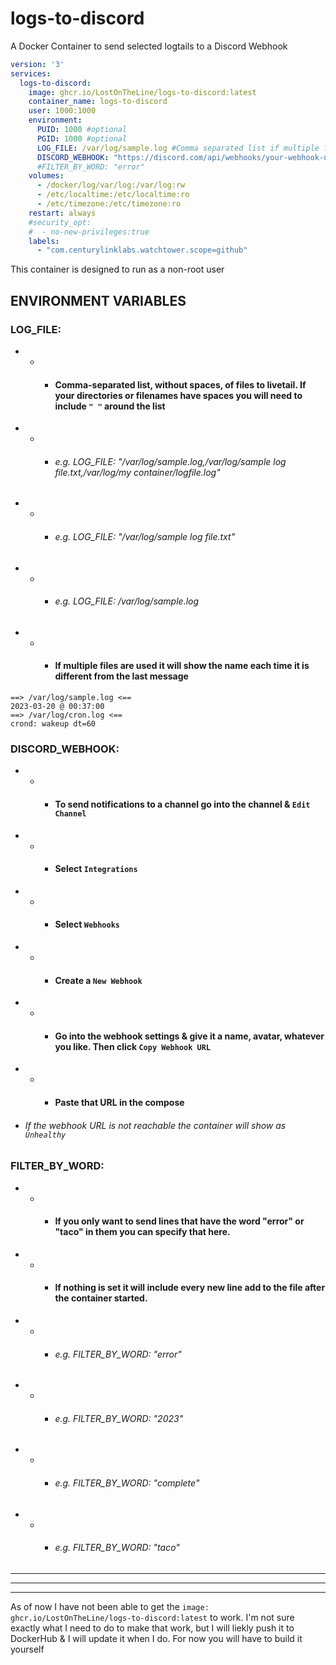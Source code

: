 # logs-to-discord
A Docker Container to send selected logtails to a Discord Webhook

```yaml
version: '3'
services:
  logs-to-discord:
    image: ghcr.io/LostOnTheLine/logs-to-discord:latest
    container_name: logs-to-discord
    user: 1000:1000
    environment:
      PUID: 1000 #optional
      PGID: 1000 #optional
      LOG_FILE: /var/log/sample.log #Comma separated list if multiple files "/var/log/sample.log,/var/log/sample log file.txt,/var/log/my container/logfile.log"
      DISCORD_WEBHOOK: "https://discord.com/api/webhooks/your-webhook-url"
      #FILTER_BY_WORD: "error"
    volumes:
      - /docker/log/var/log:/var/log:rw
      - /etc/localtime:/etc/localtime:ro
      - /etc/timezone:/etc/timezone:ro
    restart: always
    #security_opt:
    #  - no-new-privileges:true
    labels:
      - "com.centurylinklabs.watchtower.scope=github"
```

This container is designed to run as a non-root user

## ENVIRONMENT VARIABLES

### LOG_FILE:    
 - - - #### Comma-separated list, without spaces, of files to livetail. If your directories or filenames have spaces you will need to include `" "` around the list
 - - - ###### e.g. LOG_FILE: "/var/log/sample.log,/var/log/sample log file.txt,/var/log/my container/logfile.log"
 - - - ###### e.g. LOG_FILE: "/var/log/sample log file.txt"
 - - - ###### e.g. LOG_FILE: /var/log/sample.log
 - - - #### If multiple files are used it will show the name each time it is different from the last message
```
==> /var/log/sample.log <==
2023-03-20 @ 00:37:00
==> /var/log/cron.log <==
crond: wakeup dt=60
```
### DISCORD_WEBHOOK:    
 - - - #### To send notifications to a channel go into the channel & `Edit Channel`
 - - - #### Select `Integrations`
 - - - #### Select `Webhooks`
 - - - #### Create a `New Webhook`
 - - - #### Go into the webhook settings & give it a name, avatar, whatever you like. Then click `Copy Webhook URL`
 - - - #### Paste that URL in the compose
 - ###### If the webhook URL is not reachable the container will show as `Unhealthy`
### FILTER_BY_WORD:    
 - - - #### If you only want to send lines that have the word "error" or "taco" in them you can specify that here. 
 - - - #### If nothing is set it will include every new line add to the file after the container started.
 - - - ###### e.g. FILTER_BY_WORD: "error"
 - - - ###### e.g. FILTER_BY_WORD: "2023"
 - - - ###### e.g. FILTER_BY_WORD: "complete"
 - - - ###### e.g. FILTER_BY_WORD: "taco"


-----
-----
-----

As of now I have not been able to get the `image: ghcr.io/LostOnTheLine/logs-to-discord:latest` to work. I'm not sure exactly what I need to do to make that work, but I will liekly push it to DockerHub & I will update it when I do. For now you will have to build it yourself
